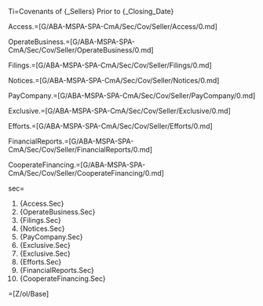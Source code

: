 Ti=Covenants of {_Sellers} Prior to {_Closing_Date}

Access.=[G/ABA-MSPA-SPA-CmA/Sec/Cov/Seller/Access/0.md]

OperateBusiness.=[G/ABA-MSPA-SPA-CmA/Sec/Cov/Seller/OperateBusiness/0.md]

Filings.=[G/ABA-MSPA-SPA-CmA/Sec/Cov/Seller/Filings/0.md]

Notices.=[G/ABA-MSPA-SPA-CmA/Sec/Cov/Seller/Notices/0.md]

PayCompany.=[G/ABA-MSPA-SPA-CmA/Sec/Cov/Seller/PayCompany/0.md]

Exclusive.=[G/ABA-MSPA-SPA-CmA/Sec/Cov/Seller/Exclusive/0.md]

Efforts.=[G/ABA-MSPA-SPA-CmA/Sec/Cov/Seller/Efforts/0.md]

FinancialReports.=[G/ABA-MSPA-SPA-CmA/Sec/Cov/Seller/FinancialReports/0.md]

CooperateFinancing.=[G/ABA-MSPA-SPA-CmA/Sec/Cov/Seller/CooperateFinancing/0.md]

sec=<ol><li>{Access.Sec}<li>{OperateBusiness.Sec}<li>{Filings.Sec}<li>{Notices.Sec}<li>{PayCompany.Sec}<li>{Exclusive.Sec}<li>{Exclusive.Sec}<li>{Efforts.Sec}<li>{FinancialReports.Sec}<li>{CooperateFinancing.Sec}</ol>

=[Z/ol/Base]
